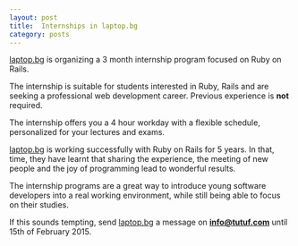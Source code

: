```yaml
---
layout: post
title:  Internships in laptop.bg
category: posts
---
```


[laptop.bg][] is organizing a 3 month internship program focused on Ruby on
Rails.

The internship is suitable for students interested in Ruby, Rails and are
seeking a professional web development career. Previous experience is **not**
required.

The internship offers you a 4 hour workday with a flexible schedule,
personalized for your lectures and exams.

[laptop.bg][] is working successfully with Ruby on Rails for 5 years. In that,
time, they have learnt that sharing the experience, the meeting of new people
and the joy of programming lead to wonderful results.

The internship programs are a great way to introduce young software developers
into a real working environment, while still being able to focus on their
studies.

If this sounds tempting, send [laptop.bg] a message on **info@tutuf.com** until
15th of February 2015.

[laptop.bg]: http://laptop.com/
